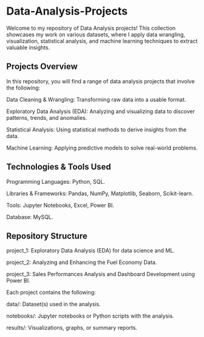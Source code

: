 # Data-Analysis-Projects
Welcome to my repository of Data Analysis projects! This collection showcases my work on various datasets, where I apply data wrangling, visualization, statistical analysis, and machine learning techniques to extract valuable insights.

## Projects Overview
In this repository, you will find a range of data analysis projects that involve the following:

Data Cleaning & Wrangling: Transforming raw data into a usable format.

Exploratory Data Analysis (EDA): Analyzing and visualizing data to discover patterns, trends, and anomalies.

Statistical Analysis: Using statistical methods to derive insights from the data.

Machine Learning: Applying predictive models to solve real-world problems.

## Technologies & Tools Used
Programming Languages: Python, SQL.

Libraries & Frameworks: Pandas, NumPy, Matplotlib, Seaborn, Scikit-learn.

Tools: Jupyter Notebooks, Excel, Power BI.

Database: MySQL.


## Repository Structure
project_1: Exploratory Data Analysis (EDA) for data science and ML. 

project_2: Analyzing and Enhancing the Fuel Economy Data.

project_3: Sales Performances Analysis and Dashboard Development using Power BI.

Each project contains the following:

data/: Dataset(s) used in the analysis.

notebooks/: Jupyter notebooks or Python scripts with the analysis.

results/: Visualizations, graphs, or summary reports.
